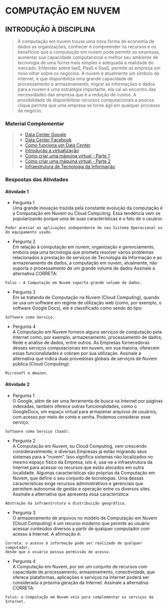 # COMPUTAÇÃO EM NUVEM

## INTRODUÇÃO À DISCIPLINA

> A computação em nuvem trouxe uma nova forma de economia de dados as organizações, conhecer e compreender os recursos e os benefícios que a computação em nuvem pode permitir as empresas, aumentar sua capacidade computacional e melhor seu ambiente de tecnologia de uma forma mais simples e adequada a realidade do mercado. Entender sobre IaaS, PaaS e SaaS, permite as empresa um novo olhar sobre os negócios.
A nuvem é atualmente um símbolo da internet, e que disponibiliza uma grande capacidade de processamento e armazenamento, migrar as informações e dados para a nuvem é uma estratégia importante, ela vai ao encontro das necessidades das empresa que é a redução de custos. A possibilidade de disponibilizar recursos computacionais a poucos clique permite que uma empresa se torne ágil em qualquer processo de negócio.  

### Material Complementar  

>- [Data Center Google](https://www.youtube.com/watch?v=XZmGGAbHqa0)
>- [Data Center Facebook](https://www.youtube.com/watch?v=frzVtaNrHU0)
>- [Como funciona um Data Center](https://www.youtube.com/watch?v=jQx6wItPuSo)
>- [Introdução a virtualização](https://www.youtube.com/watch?v=XD1zl2m9wSU)
>- [Como criar uma máquina virtual - Parte 1](https://www.youtube.com/watch?v=xzOmCxZSQWw)
>- [Como criar uma máquina virtual - Parte 2](https://www.youtube.com/watch?v=vxzA77s3jlA)
>- [Infraestrutura de Tecnologia da Informação](https://www.youtube.com/watch?v=aB-JRipW4wY)

### Respostas das Ativdades

#### Atividade 1

- Pergunta 1  
Uma grande inovação trazida pela constante evolução da computação é a Computação em Nuvem ou Cloud Computing. Essa tendência vem se popularizando porque uma de suas características é o fato de o usuário:  

```"
Poder acessar as aplicações independente do seu Sistema Operacional ou do equipamento usado.
```

- Pergunta 2  
Em relação à computação em nuvem, organização e gerenciamento, embora seja uma tecnologia que prometa resolver vários problemas relacionados à prestação de serviços de Tecnologia da Informação e ao armazenamento de dados, a computação em nuvem, atualmente, não suporta o processamento de um grande volume de dados Assinale a alternativa CORRETA:  

```"
Falso – A Computação em Nuvem suporta grande volume de dados.
```

- Pergunta 3  
Em se tratando de Computação na Nuvem (Cloud Computing), quando se usa um software em regime de utilização web (como, por exemplo, o software Google Docs), ele é classificado como sendo do tipo:  

```"
Software como Serviço.
```

- Pergunta 4  
A Computação em Nuvem fornece alguns serviços de computação pela Internet como, por exemplo, armazenamento, processamento de dados, Rede e análise de dados, entre outros. As Empresas fornecedoras desses serviços computacionais em nuvem, em sua maioria, oferecem essas funcionalidades e cobram por sua utilização. Assinale a alternativa que indica duas provedoras globais de serviços de Nuvem pública (Cloud Computing):  

```"
Microsoft e Amazon.
```

#### Atividade 2

- Pergunta 1  
O Google, além de ser uma ferramenta de busca na Internet por páginas indexadas, também oferece outras funcionalidades, como o GoogleDocs, um espaço virtual para armazenar arquivos de usuários, com acesso por meio de conta e senha. Podemos considerar esse serviço:

```"
Software como Serviço (SaaS).
```

- Pergunta 2  
A Computação em Nuvem, ou Cloud Computing, vem crescendo consideravelmente, e diversas Empresas já estão migrando seus sistemas para a “nuvem”. Isso significa sistemas não localizados no mesmo espaço físico da Empresa, isto é, usa-se a infraestrutura da Internet para acessar os recursos que estão alocados em outra localidade. Algumas características são próprias da Computação em Nuvem, que define o seu conjunto de tecnologias. Uma dessas características exige recursos administrativos e gerenciais que permitem autonomia de gestão e operação entre os diversos sites. Assinale a alternativa que apresenta essa característica:

```"
Abstração da infraestrutura e distribuição geográfica.
```

- Pergunta 3  
O armazenamento de arquivos no modelo de Computação em Nuvem (Cloud Computing) é um recurso moderno que permite ao usuário acessar conteúdos diversos a partir de qualquer computador com acesso à Internet. A afirmação é:  

```"
Correta: o acesso à informação pode ser realizado de qualquer computador, 
desde que o usuário possua permissão de acesso.
```

- Pergunta 4  
A Computação em Nuvem, por ser um conjunto de recursos com capacidade de processamento, armazenamento, conectividade, que oferece plataformas, aplicações e serviços na Internet poderá ser considerada a próxima geração da Internet. Assinale a alternativa CORRETA:  

```"
Falso: a Computação em Nuvem veio para complementar os serviços da Internet.
```
